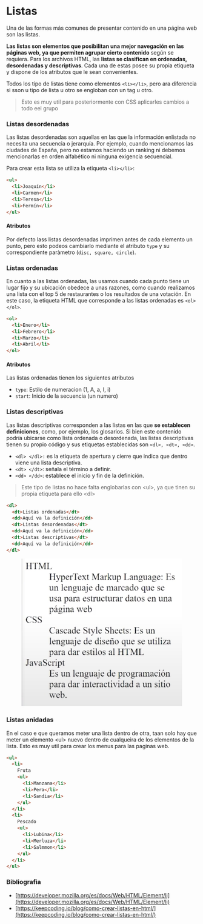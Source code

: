 # Listas

Una de las formas más comunes de presentar contenido en una página web son las listas.

**Las listas son elementos que posibilitan una mejor navegación en las páginas web, ya que permiten agrupar cierto contenido** según se requiera. Para los archivos HTML, las **listas se clasifican en ordenadas, desordenadas y descriptivas**. Cada una de estas posee su propia etiqueta y dispone de los atributos que le sean convenientes.

Todos los tipo de listas tiene como elementos `<li></li>`, pero ara diferencia si sson u tipo de lista u otro se engloban con un tag u otro.

> Esto es muy util para posteriormente con CSS aplicarles cambios a todo eel grupo

### Listas desordenadas

Las listas desordenadas son aquellas en las que la información enlistada no necesita una secuencia o jerarquía. Por ejemplo, cuando mencionamos las ciudades de España, pero no estamos haciendo un ranking ni debemos mencionarlas en orden alfabético ni ninguna exigencia secuencial.

Para crear esta lista se utiliza la etiqueta `<li></li>`:

```html
<ul>
  <li>Joaquín</li>
  <li>Carmen</li>
  <li>Teresa</li>
  <li>Fermín</li>
</ul>
```

#### Atributos

Por defecto lass listas desordenadas imprimen antes de cada elemento un punto, pero esto podeos cambiarlo mediante el atributo `type` y su correspondiente paràmetro (`disc, square, circle`).

### Listas ordenadas

En cuanto a las listas ordenadas, las usamos cuando cada punto tiene un lugar fijo y su ubicación obedece a unas razones, como cuando realizamos una lista con el top 5 de restaurantes o los resultados de una votación. En este caso, la etiqueta HTML que corresponde a las listas ordenadas es `<ol> </ol>`.

```html
<ol>
  <li>Enero</li>
  <li>Febrero</li>
  <li>Marzo</li>
  <li>Abril</li>
</ol>
```

#### Atributos

Las listas ordenadas tienen los siguientes atributos

* `type`: Estilo de numeracion (1, A, a, I, i)
* `start`: Inicio de la secuencia (un numero)

### Listas descriptivas

Las listas descriptivas corresponden a las listas en las que **se establecen definiciones**, como, por ejemplo, los glosarios. Si bien este contenido podría ubicarse como lista ordenada o desordenada, las listas descriptivas tienen su propio código y sus etiquetas establecidas son `<dl>, <dt>, <dd>`.

* `<dl> </dl>:` es la etiqueta de apertura y cierre que indica que dentro viene una lista descriptiva.
* `<dt> </dt>`: señala el término a definir.
* `<dd> </dd>`: establece el inicio y fin de la definición.

> Este tipo de listas no hace falta englobarlas con \<ul>, ya que tinen su propia etiqueta para ello \<dl>

```html
<dl>
  <dt>Listas ordenadas</dt>
  <dd>Aquí va la definición</dd>
  <dt>Listas desordenadas</dt>
  <dd>Aquí va la definición</dd>
  <dt>Listas descriptivas</dt>
  <dd>Aquí va la definición</dd>
</dl>
```

<figure><img src="../.gitbook/assets/Screen Shot 2022-11-22 at 11.04.24 AM.png" alt=""><figcaption></figcaption></figure>

### Listas anidadas

En el caso e que queramos meter una lista dentro de otra, taan solo hay que meter un elemento \<ul> nuevo dentro de cualqueira de los elementos de la lista. Esto es muy util para crear los menus para las paginas web.

```html
<ul>
  <li>
    Fruta
    <ul>
      <li>Manzana</li>
      <li>Pera</li>
      <li>Sandia</li>
    </ul>
  </li>
  <li>
    Pescado
    <ul>
      <li>Lubina</li>
      <li>Merluza</li>
      <li>Salmmon</li>
    </ul>
  </li>
</ul>
```

### Bibliografia

* [https://developer.mozilla.org/es/docs/Web/HTML/Element/li](https://developer.mozilla.org/es/docs/Web/HTML/Element/li)
* [https://keepcoding.io/blog/como-crear-listas-en-html/](https://keepcoding.io/blog/como-crear-listas-en-html/)
